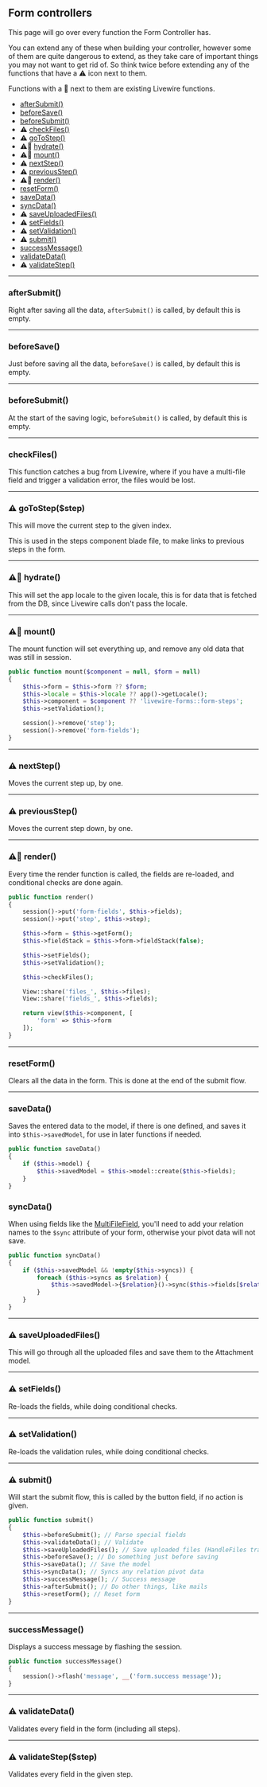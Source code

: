 ## Form controllers

This page will go over every function the Form Controller has.

You can extend any of these when building your controller, however some of them are quite dangerous to extend, as they take care of important things you may not want to get rid of. So think twice before extending any of the functions that have a ⚠️ icon next to them.

Functions with a 🦑 next to them are existing Livewire functions.

* [afterSubmit()](#after-submit)
* [beforeSave()](#before-save)
* [beforeSubmit()](#before-submit)
* ⚠️ [checkFiles()](#check-files)
* ⚠️ [goToStep()](#go-to-step)
* ⚠️🦑 [hydrate()](#hydrate)
* ⚠️🦑 [mount()](#mount)
* ⚠️ [nextStep()](#next-step)
* ⚠️ [previousStep()](#previous-step)
* ⚠️🦑 [render()](#render)
* [resetForm()](#reset-form)
* [saveData()](#save-data)
* [syncData()](#sync-data)
* ⚠️ [saveUploadedFiles()](#save-uploaded-files)
* ⚠️ [setFields()](#set-fields)
* ⚠️ [setValidation()](#set-validation)
* ⚠️ [submit()](#submit)
* [successMessage()](#success-message)
* [validateData()](#validate-data)
* ⚠️ [validateStep()](#validate-step)

---

### <a name="after-submit"></a> afterSubmit()
Right after saving all the data, `afterSubmit()` is called, by default this is empty.

---

### <a name="before-save"></a> beforeSave()
Just before saving all the data, `beforeSave()` is called, by default this is empty.

---

### <a name="before-submit"></a> beforeSubmit()
At the start of the saving logic, `beforeSubmit()` is called, by default this is empty.

---

### <a name="check-files"></a> checkFiles()
This function catches a bug from Livewire, where if you have a multi-file field and trigger a validation error, the files would be lost.

---

### <a name="go-to-step"></a> ⚠️ goToStep($step)
This will move the current step to the given index.

This is used in the steps component blade file, to make links to previous steps in the form.

---

### <a name="hydrate"></a> ⚠️🦑 hydrate()
This will set the app locale to the given locale, this is for data that is fetched from the DB, since Livewire calls don't pass the locale.

---

### <a name="mount"></a> ⚠️🦑 mount()
The mount function will set everything up, and remove any old data that was still in session.

```php
public function mount($component = null, $form = null)
{
    $this->form = $this->form ?? $form;
    $this->locale = $this->locale ?? app()->getLocale();
    $this->component = $component ?? 'livewire-forms::form-steps';
    $this->setValidation();

    session()->remove('step');
    session()->remove('form-fields');
}
```

---

### <a name="next-step"></a> ⚠️ nextStep()
Moves the current step up, by one.

---

### <a name="previous-step"></a> ⚠️ previousStep()
Moves the current step down, by one.

---

### <a name="render"></a> ⚠️🦑 render()
Every time the render function is called, the fields are re-loaded, and conditional checks are done again.

```php
public function render()
{
    session()->put('form-fields', $this->fields);
    session()->put('step', $this->step);

    $this->form = $this->getForm();
    $this->fieldStack = $this->form->fieldStack(false);

    $this->setFields();
    $this->setValidation();

    $this->checkFiles();

    View::share('files_', $this->files);
    View::share('fields_', $this->fields);

    return view($this->component, [
        'form' => $this->form
    ]);
}
```

---

### <a name="reset-form"></a> resetForm()
Clears all the data in the form.
This is done at the end of the submit flow.

---

### <a name="save-data"></a> saveData()
Saves the entered data to the model, if there is one defined, and saves it into `$this->savedModel`, for use in later functions if needed.

```php
public function saveData()
{
    if ($this->model) {
        $this->savedModel = $this->model::create($this->fields);
    }
}
```

### <a name="sync-data"></a> syncData()
When using fields like the [MultiFileField](fields.md#multi-file-field), you'll need to add your relation names to the `$sync` attribute of your form, otherwise your pivot data will not save.

```php
public function syncData()
{
    if ($this->savedModel && !empty($this->syncs)) {
        foreach ($this->syncs as $relation) {
            $this->savedModel->{$relation}()->sync($this->fields[$relation]);
        }
    }
}
```

---

### <a name="save-uploaded-files"></a> ⚠️ saveUploadedFiles()
This will go through all the uploaded files and save them to the Attachment model.

---

### <a name="set-fields"></a> ⚠️ setFields()
Re-loads the fields, while doing conditional checks.

---

### <a name="set-validation"></a> ⚠️ setValidation()
Re-loads the validation rules, while doing conditional checks.

---

### <a name="submit"></a> ⚠️ submit()
Will start the submit flow, this is called by the button field, if no action is given.

```php
public function submit()
{
    $this->beforeSubmit(); // Parse special fields
    $this->validateData(); // Validate
    $this->saveUploadedFiles(); // Save uploaded files (HandleFiles trait)
    $this->beforeSave(); // Do something just before saving
    $this->saveData(); // Save the model
    $this->syncData(); // Syncs any relation pivot data
    $this->successMessage(); // Success message
    $this->afterSubmit(); // Do other things, like mails
    $this->resetForm(); // Reset form
}
```

---

### <a name="success-message"></a> successMessage()
Displays a success message by flashing the session.
```php
public function successMessage()
{
    session()->flash('message', __('form.success message'));
}
```

---

### <a name="validate-data"></a> ⚠️ validateData()
Validates every field in the form (including all steps).

---

### <a name="validate-step"></a> ⚠️ validateStep($step)
Validates every field in the given step.
